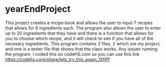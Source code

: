 # yearEndProject
This project creates a recipe book and allows the user to input 7 recipes that allows for 6 ingredients each. 
The program also allows the user to enter up to 20 ingredients that they have and there is a function that allows for you to choose
which recipe, and it will check to see if you have all of the necesary ingredients. 
This program contains 3 files, 2 which are my project, and one is a tester file that shows that the class works. 
Any issues running the program, I coded this on codeHS.com so you can use this link https://codehs.com/share/lets_try_this_again_IXfjPf

